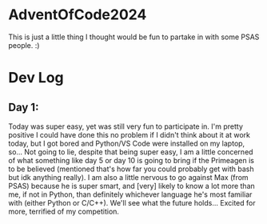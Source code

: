 # AdventOfCode2024

This is just a little thing I thought would be fun to partake in with some PSAS people. :)

# Dev Log

## Day 1:

Today was super easy, yet was still very fun to participate in. I'm pretty positive I could have done this no problem if I didn't think about it at work today, but I got bored and Python/VS Code were installed on my laptop, so... Not going to lie, despite that being super easy, I am a little concerned of what something like day 5 or day 10 is going to bring if the Primeagen is to be believed (mentioned that's how far you could probably get with bash but idk anything really). I am also a little nervous to go against Max (from PSAS) because he is super smart, and [very] likely to know a lot more than me, if not in Python, than definitely whichever language he's most familiar with (either Python or C/C++). We'll see what the future holds... Excited for more, terrified of my competition.
